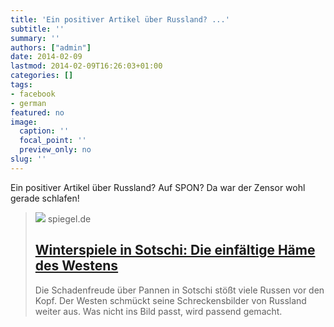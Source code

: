 ```yaml
---
title: 'Ein positiver Artikel über Russland? ...'
subtitle: ''
summary: ''
authors: ["admin"]
date: 2014-02-09
lastmod: 2014-02-09T16:26:03+01:00
categories: []
tags:
- facebook
- german
featured: no
image:
  caption: ''
  focal_point: ''
  preview_only: no
slug: ''
---
```

Ein positiver Artikel über Russland? Auf SPON? Da war der Zensor wohl gerade schlafen!
> [![](https://cdn.prod.www.spiegel.de/images/7db94c00-0001-0004-0000-000000655211_w1280_r1.77_fpx66.63_fpy49.98.jpg)](http://www.spiegel.de/politik/ausland/winterspiele-in-sotschi-die-einfaeltige-haeme-des-westens-a-952300.html)
> spiegel.de
> ## [Winterspiele in Sotschi: Die einfältige Häme des Westens](http://www.spiegel.de/politik/ausland/winterspiele-in-sotschi-die-einfaeltige-haeme-des-westens-a-952300.html)
>
>Die Schadenfreude über Pannen in Sotschi stößt viele Russen vor den Kopf. Der Westen schmückt seine Schreckensbilder von Russland weiter aus. Was nicht ins Bild passt, wird passend gemacht.


